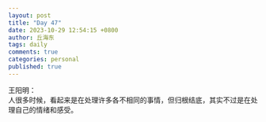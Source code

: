 ```yaml
---
layout: post
title: "Day 47"
date: 2023-10-29 12:54:15 +0800
author: 丘海东 
tags: daily
comments: true
categories: personal
published: true
---
```

王阳明：  
人很多时候，看起来是在处理许多各不相同的事情，但归根结底，其实不过是在处理自己的情绪和感受。
